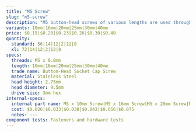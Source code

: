 ```yaml
---
title: "M5 Screw"
slug: "m5-screw"
description: "M5 button-head screws of various lengths are used throughout FarmBot to attach plates and 3D printed parts to extrusions, V-wheels to plates, and other components together. They are usually used in combination with M5 washers, and terminated with an M5 tee nut or locknut. The button head provides a wide bearing surface, a low-profile head, and a finished appearance. Length is measured from under the head."
variants: 10mm|16mm|20mm|25mm|30mm|40mm
price: $0.15|$0.20|$0.23|$0.26|$0.30|$0.40
quantity:
  standard: 56|14|12|2|12|8
  xl: 72|14|12|2|12|8
specs:
  threads: M5 x 0.8mm
  length: 10mm|16mm|20mm|25mm|30mm|40mm
  trade name: Button-Head Socket Cap Screw
  material: Stainless Steel
  head height: 2.75mm
  head diameter: 9.5mm
  drive size: 3mm hex
internal-specs:
  internal part name: M5 x 10mm Screw|M5 x 16mm Screw|M5 x 20mm Screw|M5 x 25mm Screw|M5 x 30mm Screw|M5 x 40mm Screw
  cost: $0.026|$0.033|$0.038|$0.042|$0.056|$0.075
  notes: ---
component tests: Fasteners and hardware tests
---
```

